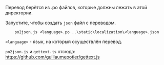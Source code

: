 Перевод берётся из .po файлов, которые должны лежать в этой директории.

Запустите, чтобы создать `json` файл с переводом.
```
	po2json.js <language>.po ..\static\localization\<language>.json
```
`<language>` - язык, на который осуществлён перевод.

`po2json.js` и `gettext.js` отсюда: https://github.com/guillaumepotier/gettext.js
